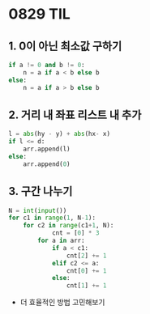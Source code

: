 # 0829 TIL

## 1. 0이 아닌 최소값 구하기

```python
if a != 0 and b != 0:
    n = a if a < b else b
else:
    n = a if a > b else b
```

## 2. 거리 내 좌표 리스트 내 추가

```python
l = abs(hy - y) + abs(hx- x)
if l <= d:
    arr.append(l)
else:
    arr.append(0)
```

## 3. 구간 나누기

```python
N = int(input())
for c1 in range(1, N-1):
    for c2 in range(c1+1, N):
            cnt = [0] * 3
        for a in arr:
            if a < c1:
                cnt[2] += 1
            elif c2 <= a:
                cnt[0] += 1
            else:
                cnt[1] += 1
```

- 더 효율적인 방법 고민해보기
